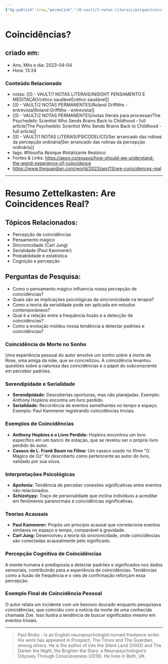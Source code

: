 ```yaml
---
{"dg-publish":true,"permalink":"/0-vault/1-notas-literais/psique/coincidencias-sao-reais/","tags":["filosofia","psique","totalizante","estoico"],"dgHomeLink":true,"dgShowLocalGraph":true,"dgShowFileTree":true,"dgEnableSearch":true,"noteIcon":""}
---
```


# Coincidências? 

## criado em: 
-  Ano, Mês e dia: 2023-04-04
- Hora: 13:24

### Conteúdo Relacionado
- notas: [[0 - VAULT/1 NOTAS LITERAIS/INSIGHT PENSAMENTO E MEDITAÇÃO/cético saudável\|cético saudável]]
- [[0 - VAULT/2 NOTAS PERMANENTES/Roland Griffiths - entrevista\|Roland Griffiths - entrevista]]
- [[0 - VAULT/2 NOTAS PERMANENTES/notas literais para processar/The Psychedelic Scientist Who Sends Brains Back to Childhood - full article\|The Psychedelic Scientist Who Sends Brains Back to Childhood - full article]]
- [[0 - VAULT/1 NOTAS LITERAIS/PSICODELICO/Ser arrancado das rotinas da percepção ordinária\|Ser arrancado das rotinas da percepção ordinária]]
- tags: #filosofia #psique #totalizante #estoico 
- Fontes & Links:  https://aeon.co/essays/how-should-we-understand-the-weird-experience-of-coincidence
- https://www.theguardian.com/world/2023/apr/13/are-coincidences-real
---

# Resumo Zettelkasten: Are Coincidences Real?

## Tópicos Relacionados:
- Percepção de coincidências
- Pensamento mágico
- Sincronicidade (Carl Jung)
- Serialidade (Paul Kammerer)
- Probabilidade e estatística
- Cognição e percepção

## Perguntas de Pesquisa:
- Como o pensamento mágico influencia nossa percepção de coincidências?
- Quais são as implicações psicológicas da sincronicidade na terapia?
- Como a teoria da serialidade pode ser aplicada em estudos contemporâneos?
- Qual é a relação entre a frequência ilusão e a detecção de coincidências?
- Como a evolução moldou nossa tendência a detectar padrões e coincidências?

### Coincidência de Morte no Sonho
Uma experiência pessoal do autor envolve um sonho sobre a morte de Rose, uma amiga da mãe, que se concretizou. A coincidência levantou questões sobre a natureza das coincidências e o papel do subconsciente em perceber padrões.

### Serendipidade e Serialidade
- **Serendipidade:** Descobertas oportunas, mas não planejadas. Exemplo: Anthony Hopkins encontra um livro perdido.
- **Serialidade:** Recorrência de eventos semelhantes no tempo e espaço. Exemplo: Paul Kammerer registrando coincidências triviais.

### Exemplos de Coincidências
- **Anthony Hopkins e o Livro Perdido:** Hopkins encontrou um livro específico em um banco de estação, que se revelou ser o próprio livro perdido do autor.
- **Casaco de L. Frank Baum no Filme:** Um casaco usado no filme "O Mágico de Oz" foi descoberto como pertencente ao autor do livro, validado por sua viúva.

### Interpretações Psicológicas
- **Apofenia:** Tendência de perceber conexões significativas entre eventos não relacionados.
- **Schizotypy:** Traço de personalidade que inclina indivíduos a acreditar em fenômenos paranormais e coincidências significativas.

### Teorias Acausais
- **Paul Kammerer:** Propôs um princípio acausal que correlaciona eventos similares no espaço e tempo, comparável à gravidade.
- **Carl Jung:** Desenvolveu a teoria da sincronicidade, onde coincidências são conectadas acausalmente pelo significado.

### Percepção Cognitiva de Coincidências
A mente humana é predisposta a detectar padrões e significados nos dados sensoriais, contribuindo para a experiência de coincidências. Tendências como a ilusão de frequência e o viés de confirmação reforçam essa percepção.

### Exemplo Final de Coincidência Pessoal
O autor relata um incidente com um besouro dourado enquanto pesquisava coincidências, que coincidiu com a notícia da morte de uma conhecida chamada Zoe. Isso ilustra a tendência de buscar significados mesmo em eventos triviais.

---


>Paul Broks - is an English neuropsychologist-turned-freelance writer. His work has appeared in Prospect, The Times and The Guardian, among others. He is the author of Into the Silent Land (2002) and The Darker the Night, the Brighter the Stars: a Neuropsychologist’s Odyssey Through Consciousness (2018). He lives in Bath, UK.

